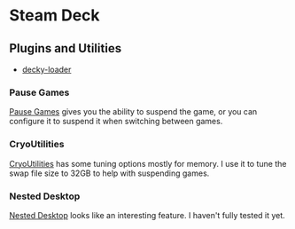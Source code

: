 # Steam Deck

## Plugins and Utilities

- [decky-loader](https://github.com/SteamDeckHomebrew/decky-loader)

### Pause Games

[Pause Games](https://github.com/popsUlfr/SDH-PauseGames) gives you the ability to suspend the game, or you can configure it to suspend it when switching between games.

### CryoUtilities

[CryoUtilities](https://github.com/CryoByte33/steam-deck-utilities) has some tuning options mostly for memory. I use it to tune the swap file size to 32GB to help with suspending games.

### Nested Desktop

[Nested Desktop](https://www.xda-developers.com/nested-desktop-is-the-best-steam-deck-feature-you-arent-using/) looks like an interesting feature. I haven't fully tested it yet.
